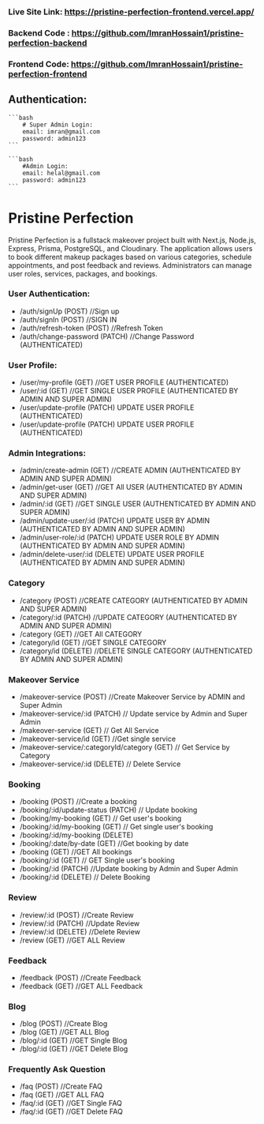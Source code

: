 ### Live Site Link: https://pristine-perfection-frontend.vercel.app/

### Backend Code : https://github.com/ImranHossain1/pristine-perfection-backend

### Frontend Code: https://github.com/ImranHossain1/pristine-perfection-frontend

## Authentication:

    ```bash
        # Super Admin Login:
        email: imran@gmail.com
        password: admin123
    ```

    ```bash
        #Admin Login:
        email: helal@gmail.com
        password: admin123
    ```

# Pristine Perfection

Pristine Perfection is a fullstack makeover project built with Next.js, Node.js, Express, Prisma, PostgreSQL, and Cloudinary. The application allows users to book different makeup packages based on various categories, schedule appointments, and post feedback and reviews. Administrators can manage user roles, services, packages, and bookings.

### User Authentication:

- /auth/signUp (POST) //Sign up
- /auth/signIn (POST) //SIGN IN
- /auth/refresh-token (POST) //Refresh Token
- /auth/change-password (PATCH) //Change Password (AUTHENTICATED)

### User Profile:

- /user/my-profile (GET) //GET USER PROFILE (AUTHENTICATED)
- /user/:id (GET) //GET SINGLE USER PROFILE (AUTHENTICATED BY ADMIN AND SUPER ADMIN)
- /user/update-profile (PATCH) UPDATE USER PROFILE (AUTHENTICATED)
- /user/update-profile (PATCH) UPDATE USER PROFILE (AUTHENTICATED)

### Admin Integrations:

- /admin/create-admin (GET) //CREATE ADMIN (AUTHENTICATED BY ADMIN AND SUPER ADMIN)
- /admin/get-user (GET) //GET All USER (AUTHENTICATED BY ADMIN AND SUPER ADMIN)
- /admin/:id (GET) //GET SINGLE USER (AUTHENTICATED BY ADMIN AND SUPER ADMIN)
- /admin/update-user/:id (PATCH) UPDATE USER BY ADMIN (AUTHENTICATED BY ADMIN AND SUPER ADMIN)
- /admin/user-role/:id (PATCH) UPDATE USER ROLE BY ADMIN (AUTHENTICATED BY ADMIN AND SUPER ADMIN)
- /admin/delete-user/:id (DELETE) UPDATE USER PROFILE (AUTHENTICATED BY ADMIN AND SUPER ADMIN)

### Category

- /category (POST) //CREATE CATEGORY (AUTHENTICATED BY ADMIN AND SUPER ADMIN)
- /category/:id (PATCH) //UPDATE CATEGORY (AUTHENTICATED BY ADMIN AND SUPER ADMIN)
- /category (GET) //GET All CATEGORY
- /category/id (GET) //GET SINGLE CATEGORY
- /category/id (DELETE) //DELETE SINGLE CATEGORY (AUTHENTICATED BY ADMIN AND SUPER ADMIN)

### Makeover Service

- /makeover-service (POST) //Create Makeover Service by ADMIN and Super Admin
- /makeover-service/:id (PATCH) // Update service by Admin and Super Admin
- /makeover-service (GET) // Get All Service
- /makeover-service/id (GET) //Get single service
- /makeover-service/:categoryId/category (GET) // Get Service by Category
- /makeover-service/:id (DELETE) // Delete Service

### Booking

- /booking (POST) //Create a booking
- /booking/:id/update-status (PATCH) // Update booking
- /booking/my-booking (GET) // Get user's booking
- /booking/:id/my-booking (GET) // Get single user's booking
- /booking/:id/my-booking (DELETE)
- /booking/:date/by-date (GET) //Get booking by date
- /booking (GET) //GET All bookings
- /booking/:id (GET) // GET Single user's booking
- /booking/:id (PATCH) //Update booking by Admin and Super Admin
- /booking/:id (DELETE) // Delete Booking

### Review

- /review/:id (POST) //Create Review
- /review/:id (PATCH) //Update Review
- /review/:id (DELETE) //Delete Review
- /review (GET) //GET ALL Review

### Feedback

- /feedback (POST) //Create Feedback
- /feedback (GET) //GET ALL Feedback

### Blog

- /blog (POST) //Create Blog
- /blog (GET) //GET ALL Blog
- /blog/:id (GET) //GET Single Blog
- /blog/:id (GET) //GET Delete Blog

### Frequently Ask Question

- /faq (POST) //Create FAQ
- /faq (GET) //GET ALL FAQ
- /faq/:id (GET) //GET Single FAQ
- /faq/:id (GET) //GET Delete FAQ
